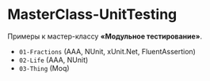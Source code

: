 # MasterClass-UnitTesting

Примеры к мастер-классу **«Модульное тестирование»**.

  - `01-Fractions` (AAA, NUnit, xUnit.Net, FluentAssertion)
  - `02-Life` (AAA, NUnit)
  - `03-Thing` (Moq)
